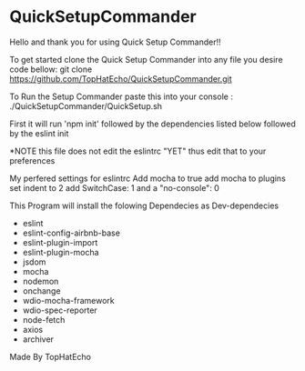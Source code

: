 # QuickSetupCommander


Hello and thank you for using Quick Setup Commander!!


To get started clone the Quick Setup Commander into any file you desire
code bellow:
git clone https://github.com/TopHatEcho/QuickSetupCommander.git

To Run the Setup Commander
paste this into your console : ./QuickSetupCommander/QuickSetup.sh

First it will run 'npm init' followed by the dependencies listed below followed by the eslint init

*NOTE this file does not edit the eslintrc "YET"
thus edit that to your preferences

My perfered settings for eslintrc
Add mocha to true
add mocha to plugins
set indent to 2
add SwitchCase: 1
and a "no-console": 0


This Program will install the folowing Dependecies as Dev-dependecies
- eslint
- eslint-config-airbnb-base
- eslint-plugin-import
- eslint-plugin-mocha
- jsdom
- mocha
- nodemon
- onchange
- wdio-mocha-framework
- wdio-spec-reporter
- node-fetch
- axios
- archiver


Made By TopHatEcho
